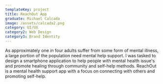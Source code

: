 ```yaml
---
templateKey: project
title: ReachOut App
graduate: Michael Calcada
image: /assets/calcada2.png
category: UI/UX
category2: Web Design
category3: Brand Identity
---
```

As approximately one in four adults suffer from some form of mental illness, a large portion of the population need mental help support. I was tasked to design a smartphone application to help people with mental health issue's and promote healing through community and self-help methods. ReachOut is a mental health support app with a focus on connecting with others and promoting self-help.
